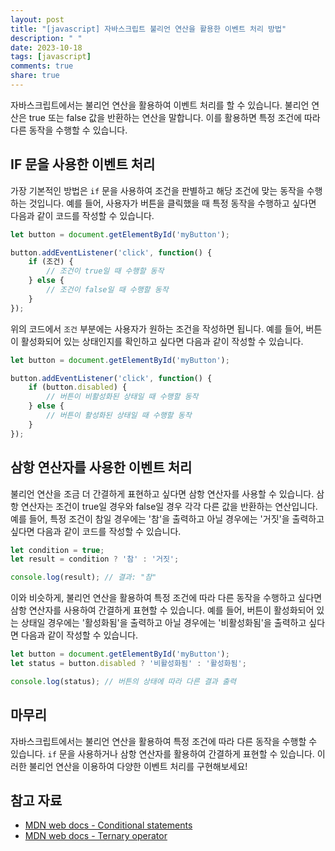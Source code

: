 ```yaml
---
layout: post
title: "[javascript] 자바스크립트 불리언 연산을 활용한 이벤트 처리 방법"
description: " "
date: 2023-10-18
tags: [javascript]
comments: true
share: true
---
```


자바스크립트에서는 불리언 연산을 활용하여 이벤트 처리를 할 수 있습니다. 불리언 연산은 true 또는 false 값을 반환하는 연산을 말합니다. 이를 활용하면 특정 조건에 따라 다른 동작을 수행할 수 있습니다.

## IF 문을 사용한 이벤트 처리

가장 기본적인 방법은 `if` 문을 사용하여 조건을 판별하고 해당 조건에 맞는 동작을 수행하는 것입니다. 예를 들어, 사용자가 버튼을 클릭했을 때 특정 동작을 수행하고 싶다면 다음과 같이 코드를 작성할 수 있습니다.

```javascript
let button = document.getElementById('myButton');

button.addEventListener('click', function() {
    if (조건) {
        // 조건이 true일 때 수행할 동작
    } else {
        // 조건이 false일 때 수행할 동작
    }
});
```

위의 코드에서 `조건` 부분에는 사용자가 원하는 조건을 작성하면 됩니다. 예를 들어, 버튼이 활성화되어 있는 상태인지를 확인하고 싶다면 다음과 같이 작성할 수 있습니다.

```javascript
let button = document.getElementById('myButton');

button.addEventListener('click', function() {
    if (button.disabled) {
        // 버튼이 비활성화된 상태일 때 수행할 동작
    } else {
        // 버튼이 활성화된 상태일 때 수행할 동작
    }
});
```

## 삼항 연산자를 사용한 이벤트 처리

불리언 연산을 조금 더 간결하게 표현하고 싶다면 삼항 연산자를 사용할 수 있습니다. 삼항 연산자는 조건이 true일 경우와 false일 경우 각각 다른 값을 반환하는 연산입니다. 예를 들어, 특정 조건이 참일 경우에는 '참'을 출력하고 아닐 경우에는 '거짓'을 출력하고 싶다면 다음과 같이 코드를 작성할 수 있습니다.

```javascript
let condition = true;
let result = condition ? '참' : '거짓';

console.log(result); // 결과: "참"
```

이와 비슷하게, 불리언 연산을 활용하여 특정 조건에 따라 다른 동작을 수행하고 싶다면 삼항 연산자를 사용하여 간결하게 표현할 수 있습니다. 예를 들어, 버튼이 활성화되어 있는 상태일 경우에는 '활성화됨'을 출력하고 아닐 경우에는 '비활성화됨'을 출력하고 싶다면 다음과 같이 작성할 수 있습니다.

```javascript
let button = document.getElementById('myButton');
let status = button.disabled ? '비활성화됨' : '활성화됨';

console.log(status); // 버튼의 상태에 따라 다른 결과 출력
```

## 마무리

자바스크립트에서는 불리언 연산을 활용하여 특정 조건에 따라 다른 동작을 수행할 수 있습니다. `if` 문을 사용하거나 삼항 연산자를 활용하여 간결하게 표현할 수 있습니다. 이러한 불리언 연산을 이용하여 다양한 이벤트 처리를 구현해보세요!

## 참고 자료
- [MDN web docs - Conditional statements](https://developer.mozilla.org/en-US/docs/Web/JavaScript/Guide/Control_flow_and_error_handling#Conditional_statements)
- [MDN web docs - Ternary operator](https://developer.mozilla.org/en-US/docs/Web/JavaScript/Reference/Operators/Conditional_Operator)